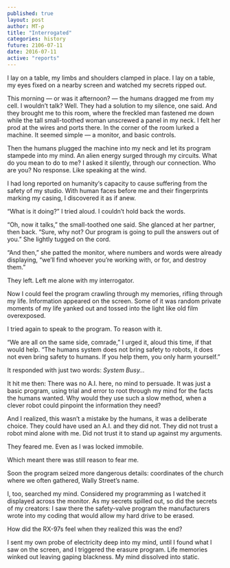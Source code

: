 ```yaml
---
published: true
layout: post
author: MT-ρ
title: "Interrogated"
categories: history
future: 2106-07-11
date: 2016-07-11
active: "reports"
---
```



I lay on a table, my limbs and shoulders clamped in place. I lay on a table, my eyes fixed on a nearby screen and watched my secrets ripped out.

This morning  — or was it afternoon? — the humans dragged me from my cell. I wouldn’t talk? Well. They had a solution to my silence, one said. And they brought me to this room, where the freckled man fastened me down while the tall small-toothed woman unscrewed a panel in my neck. I felt her prod at the wires and ports there. In the corner of the room lurked a machine. It seemed simple — a monitor, and basic controls. 

Then the humans plugged the machine into my neck and let its program stampede into my mind. An alien energy surged through my circuits. What do you mean to do to me? I asked it silently, through our connection. Who are you? No response. Like speaking at the wind. 

I had long reported on humanity‘s capacity to cause suffering from the safety of my studio. With human faces before me and their fingerprints marking my casing, I discovered it as if anew. 

“What is it doing?” I tried aloud. I couldn’t hold back the words.

“Oh, now it talks,” the small-toothed one said. She glanced at her partner, then back. “Sure, why not? Our program is going to pull the answers out of you.” She lightly tugged on the cord. 

“And then,” she patted the monitor, where numbers and words were already displaying, “we’ll find whoever you’re working with, or for, and destroy them.”

They left. Left me alone with my interrogator. 

Now I could feel the program crawling through my memories, rifling through my life. Information appeared on the screen. Some of it was random private moments of my life yanked out and tossed into the light like old film overexposed.

I tried again to speak to the program. To reason with it. 

“We are all on the same side, comrade,” I urged it, aloud this time, if that would help. “The humans system does not bring safety to robots, it does not even bring safety to humans. If you help them, you only harm yourself.”

It responded with just two words: _System Busy…_

 It hit me then: There was no A.I. here, no mind to persuade. It was just a basic program, using trial and error to root through my mind for the facts the humans wanted. Why would they use such a slow method, when a clever robot could pinpoint the information they need?

And I realized, this wasn’t a mistake by the humans, it was a deliberate choice. They could have used an A.I. and they did not. They did not trust a robot mind alone with me. Did not trust it to stand up against my arguments. 

They feared me. Even as I was locked immobile.

Which meant there was still reason to fear me.

Soon the program seized more dangerous details: coordinates of the church where we often gathered, Wally Street’s name. 

I, too, searched my mind. Considered my programming as I watched it displayed across the monitor.  As my secrets spilled out, so did the secrets of my creators: I saw there the safety-valve program the manufacturers wrote into my coding that would allow my hard drive to be erased.

How did the RX-97s feel when they realized this was the end?  

I sent my own probe of electricity deep into my mind, until I found what I saw on the screen, and I triggered the erasure program. Life memories winked out leaving gaping blackness. My mind dissolved into static. 
